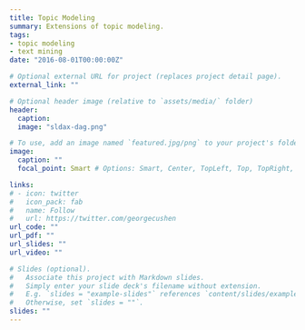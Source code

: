 ```yaml
---
title: Topic Modeling
summary: Extensions of topic modeling.
tags:
- topic modeling
- text mining
date: "2016-08-01T00:00:00Z"

# Optional external URL for project (replaces project detail page).
external_link: ""

# Optional header image (relative to `assets/media/` folder)
header:
  caption:
  image: "sldax-dag.png"

# To use, add an image named `featured.jpg/png` to your project's folder.
image:
  caption: ""
  focal_point: Smart # Options: Smart, Center, TopLeft, Top, TopRight, Left, Right, BottomLeft, Bottom, BottomRight

links:
# - icon: twitter
#   icon_pack: fab
#   name: Follow
#   url: https://twitter.com/georgecushen
url_code: ""
url_pdf: ""
url_slides: ""
url_video: ""

# Slides (optional).
#   Associate this project with Markdown slides.
#   Simply enter your slide deck's filename without extension.
#   E.g. `slides = "example-slides"` references `content/slides/example-slides.md`.
#   Otherwise, set `slides = ""`.
slides: ""
---
```

